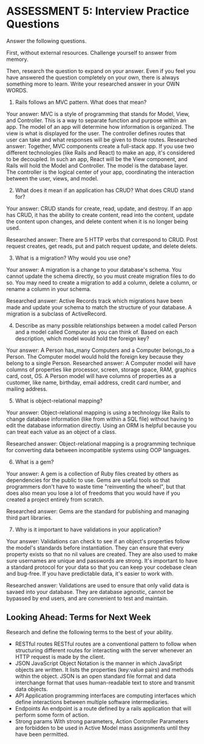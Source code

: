 # ASSESSMENT 5: Interview Practice Questions
Answer the following questions.

First, without external resources. Challenge yourself to answer from memory.

Then, research the question to expand on your answer. Even if you feel you have answered the question completely on your own, there is always something more to learn. Write your researched answer in your OWN WORDS.

1. Rails follows an MVC pattern. What does that mean?

  Your answer:
    MVC is a style of programming that stands for Model, View, and Controller. This is a way to separate function and purpose within an app. The model of an app will determine how information is organized. The view is what is displayed for the user. The controller defines routes that user can take and what responses will be given to those routes.
  Researched answer:
    Together, MVC components create a full-stack app. If you use two different technologies (like Rails and React) to make an app, it's considered to be decoupled. In such an app, React will be the View component, and Rails will hold the Model and Controller. The model is the database layer. The controller is the logical center of your app, coordinating the interaction between the user, views, and model.


2. What does it mean if an application has CRUD? What does CRUD stand for?

  Your answer:
    CRUD stands for create, read, update, and destroy. If an app has CRUD, it has the ability to create content, read into the content, update the content upon changes, and delete content when it is no longer being used.

  Researched answer:
    There are 5 HTTP verbs that correspond to CRUD. Post request creates, get reads, put and patch request update, and delete delets.



3. What is a migration? Why would you use one?

  Your answer:
    A migration is a change to your database's schema. You cannot update the schema directly, so you must create migration files to do so. You may need to create a migration to add a column, delete a column, or rename a column in your schema.

  Researched answer:
    Active Records track which migrations have been made and update your schema to match the structure of your database. A migration is a subclass of ActiveRecord.



4. Describe as many possible relationships between a model called Person and a model called Computer as you can think of. Based on each description, which model would hold the foreign key?

  Your answer:
    A Person has_many Computers and a Computer belongs_to a Person. The Computer model would hold the foreign key because they belong to a single Person. 
  Researched answer:
    A Computer model will have columns of properties like processor, screen, storage space, RAM, graphics card, cost, OS. A Person model will have columns of properties as a customer, like name, birthday, email address, credit card number, and mailing address.


5. What is object-relational mapping?

  Your answer:
    Object-relational mapping is using a technology like Rails to change database information (like from within a SQL file) without having to edit the database information directly. Using an ORM is helpful because you can treat each value as an object of a class.

  Researched answer:
    Object-relational mapping is a programming technique for converting data between incompatible systems using OOP languages.


6. What is a gem?

  Your answer:
    A gem is a collection of Ruby files created by others as dependencies for the public to use. Gems are useful tools so that programmers don't have to waste time "reinventing the wheel", but that does also mean you lose a lot of freedoms that you would have if you created a project entirely from scratch.

  Researched answer:
    Gems are the standard for publishing and managing third part libraries.


7. Why is it important to have validations in your application?

  Your answer:
    Validations can check to see if an object's properties follow the model's standards before instantiation. They can ensure that every property exists so that no nil values are created. They are also used to make sure usernames are unique and passwords are strong. It's important to have a standard protocol for your data so that you can keep your codebase clean and bug-free. If you have predictable data, it's easier to work with.

  Researched answer:
    Validations are used to ensure that only valid data is savaed into your database. They are database agnostic, cannot be bypassed by end users, and are convenient to test and maintain.


## Looking Ahead: Terms for Next Week

Research and define the following terms to the best of your ability.
- RESTful routes
    RESTful routes are a conventional pattern to follow when structuring different routes for interacting with the server whenever an HTTP request is made by the client.
- JSON
    JavaScript Object Notation is the manner in which JavaSript objects are written. It lists the properties (key:value pairs) and methods within the object. JSON is an open standard file format and data interchange format that uses human-readable text to store and transmit data objects.
- API
    Application programming interfaces are computing interfaces which define interactions between multiple software intermediaries.
- Endpoints
    An endpoint is a route defined by a rails application that will perform some form of action.
- Strong params
    With strong parameters, Action Controller Parameters are forbidden to be used in Active Model mass assignments until they have been permitted.  